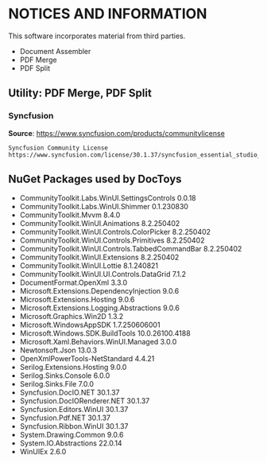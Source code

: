 # NOTICES AND INFORMATION

This software incorporates material from third parties.

- Document Assembler
- PDF Merge
- PDF Split

## Utility: PDF Merge, PDF Split

### Syncfusion

**Source**: https://www.syncfusion.com/products/communitylicense

```
Syncfusion Community License
https://www.syncfusion.com/license/30.1.37/syncfusion_essential_studio_eula.pdf
```


## NuGet Packages used by DocToys

- CommunityToolkit.Labs.WinUI.SettingsControls 0.0.18
- CommunityToolkit.Labs.WinUI.Shimmer 0.1.230830
- CommunityToolkit.Mvvm 8.4.0
- CommunityToolkit.WinUI.Animations 8.2.250402
- CommunityToolkit.WinUI.Controls.ColorPicker 8.2.250402
- CommunityToolkit.WinUI.Controls.Primitives 8.2.250402
- CommunityToolkit.WinUI.Controls.TabbedCommandBar 8.2.250402
- CommunityToolkit.WinUI.Extensions 8.2.250402
- CommunityToolkit.WinUI.Lottie 8.1.240821
- CommunityToolkit.WinUI.UI.Controls.DataGrid 7.1.2
- DocumentFormat.OpenXml 3.3.0
- Microsoft.Extensions.DependencyInjection 9.0.6
- Microsoft.Extensions.Hosting 9.0.6
- Microsoft.Extensions.Logging.Abstractions 9.0.6
- Microsoft.Graphics.Win2D 1.3.2
- Microsoft.WindowsAppSDK 1.7.250606001
- Microsoft.Windows.SDK.BuildTools 10.0.26100.4188
- Microsoft.Xaml.Behaviors.WinUI.Managed 3.0.0
- Newtonsoft.Json 13.0.3
- OpenXmlPowerTools-NetStandard 4.4.21
- Serilog.Extensions.Hosting 9.0.0
- Serilog.Sinks.Console 6.0.0
- Serilog.Sinks.File 7.0.0
- Syncfusion.DocIO.NET 30.1.37
- Syncfusion.DocIORenderer.NET 30.1.37
- Syncfusion.Editors.WinUI 30.1.37
- Syncfusion.Pdf.NET 30.1.37
- Syncfusion.Ribbon.WinUI 30.1.37
- System.Drawing.Common 9.0.6
- System.IO.Abstractions 22.0.14
- WinUIEx 2.6.0



